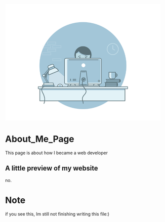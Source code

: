 ![testing](./images/webDevLogo.jpg)

# About_Me_Page
This page is about how I became a web developer

## A little preview of my website
no.

# Note
if you see this, Im still not finishing writing this file:)